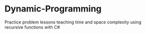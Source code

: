 # Dynamic-Programming
Practice problem lessons teaching time and space complexity using recursive functions with C#

